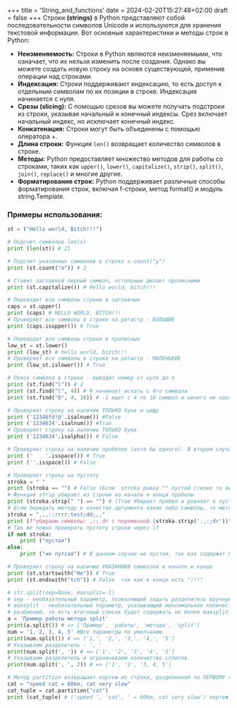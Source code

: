 +++
title = 'String_and_functions'
date = 2024-02-20T15:27:48+02:00
draft = false
+++
Строки **(strings)** в Python представляют собой последовательности символов Unicode и используются для хранения текстовой информации. Вот основные характеристики и методы строк в Python:
* **Неизменяемость:** Строки в Python являются неизменяемыми, что означает, что их нельзя изменить после создания. Однако вы можете создать новую строку на основе существующей, применив операции над строками.
* **Индексация:** Строки поддерживают индексацию, то есть доступ к отдельным символам по их позиции в строке. Индексация начинается с нуля.
* **Срезы (slicing):** С помощью срезов вы можете получать подстроки из строки, указывая начальный и конечный индексы. Срез включает начальный индекс, но исключает конечный индекс.
* **Конкатенация:** Строки могут быть объединены с помощью оператора +.
* **Длина строки:** Функция `len()` возвращает количество символов в строке.
* **Методы:** Python предоставляет множество методов для работы со строками, таких как `upper()`, `lower()`, `capitalize()`, `strip()`, `split()`, `join()`, `replace()` и многие другие.
* **Форматирование строк:** Python поддерживает различные способы форматирования строк, включая f-строки, метод format() и модуль string.Template.  
### Примеры использования:
```python
st = ("Hello world, Bitch!!!")

# Подсчет символов len(x) 
print (len(st)) # 21

# Подсчет указанных символов в строке x.count("y")
print (st.count("o")) # 2

# Ставит заглавной первый символ, остальные делает прописными
print (st.capitalize()) # Hello world, bitch!!!

# Переводит все символы строки в заглавные
caps = st.upper()
print (caps) # HELLO WORLD, BITCH!!!
# Проверяет все символы в строке на регистр - БОЛЬШИЕ
print (caps.isupper()) # True

# Переводит все символы строки в прописные
low_st = st.lower()
print (low_st) # hello world, bitch!!!
# Проверяет все символы в строке на регистр - МАЛЕНЬКИЕ
print (low_st.islower()) # True

# Поиск символа в строке - выводит номер от нуля до n
print (st.find("l")) # 2
print (st.find("l", 4)) # 9 начинает искать с 4го символа
print (st.find("0", 4, 10)) # -1 ищет с 4 по 10 символ и ничего не находит

# Проверяет строку на наличие ТОЛЬКО букв и цифр
print ('12346fd!@'.isalnum()) #False
print ('1234634'.isalnum()) #True
# Проверяет строку на наличие ТОЛЬКО букв
print ('1234634'.isalpha()) # False

# Проверяет строку на наличие пробелов (хотя бы одного). В втором случает строка является пустой
print ('    '.isspace()) # True
print (''.isspace()) # False

# Проверяет строку на пустоту
stroka = " "
print (stroka == "") # False (Если  stroka равна "" пустой сткоке то выводит True, но она содержит пробел, потому False)
# Функция strip убирает из строки из начала и конца пробелы
print (stroka.strip(" ") == "") # (True Убирает пробел и ровняет к пустой строке)
# Если передать методу в качестве аргумента какие либо символы, то метод будет убирать их из начала и конца строки:
stroka = ",,,::rrrr:test;dd;,,"
print (f"убираем символы: ,:;.dr c переменной {stroka.strip('.,:;dr')}") # test (убираем символы)
# Так же пожно проверить пустоту строки через if
if not stroka:
    print ("пустая")
else:
    print ("не путсая") # В данном случае не пустая, так как содержит ПРОБЕЛ

# Проверяет строку на наличие УКАЗАННЫХ символов в начале и конце
print (st.startswith("He")) # True
print (st.endswith("tch")) # False  так как в конце есть "!!!"

# str.split(sep=None, maxsplit=-1)
# sep - необязательный параметр, позволяющий задать разделитель вручную. По умолчанию любой пробел является разделителем.
# maxsplit - необязательный параметр, указывающий максимальное количество разбиений, которое требуется выполнить. Если параметр указан,то выполняется не более maxsplit
# разбиений, то есть итоговый список будет содержать не более maxsplit+1 элементов. Если maxsplit не указан или равен -1, то ограничения на количество сплитов нет.
a = 'Пример работы метода split'
print(a.split()) # => ['Пример', 'работы', 'метода', 'split']
num = '1, 2, 3, 4, 5' #Все параметры по умолчанию.
print(num.split()) # => ['1,', '2,', '3,', '4,', '5']
# Указываем разделитель - ', '
print(num.split(', ')) # => ['1', '2', '3', '4', '5']
# Указываем разделитель и ограничиваем количество сплитов.
print(num.split(', ', 2)) # => ['1', '2', '3, 4, 5'] 

# Метод partition возвращает кортеж из строки, разделенной по ПЕРВОМУ совпадению подстроки и указанного в параметре разделителя. 
cat = "speed cat = 60km, cat very slow"
cat_tuple = cat.partition("cat")
print (cat_tuple) # ('speed ', 'cat', ' = 60km, cat very slow') кортеж
```